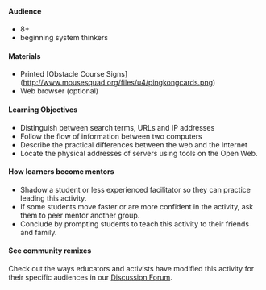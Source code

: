 #### Audience

* 8+
* beginning system thinkers

#### Materials

* Printed [Obstacle Course Signs] (http://www.mousesquad.org/files/u4/pingkongcards.png)
* Web browser (optional)


#### Learning Objectives

* Distinguish between search terms, URLs and IP addresses
* Follow the flow of information between two computers
* Describe the practical differences between the web and the Internet
* Locate the physical addresses of servers using tools on the Open Web.

#### How learners become mentors

* Shadow a student or less experienced facilitator so they can practice leading this activity.
* If some students move faster or are more confident in the activity, ask them to peer mentor another group.
* Conclude by prompting students to teach this activity to their friends and family.

#### See community remixes

Check out the ways educators and activists have modified this activity for their specific audiences in our [Discussion Forum](https://discourse.webmaker.org/c/curriculum).